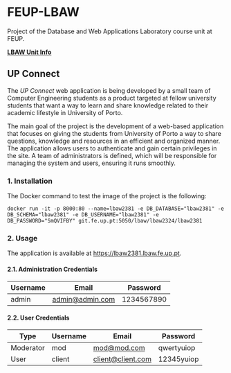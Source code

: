 # FEUP-LBAW

Project of the Database and Web Applications Laboratory course unit at FEUP.

[**LBAW Unit Info**](https://sigarra.up.pt/feup/en/UCURR_GERAL.FICHA_UC_VIEW?pv_ocorrencia_id=520328)

## UP Connect

The *UP Connect* web application is being developed by a small team of Computer Engineering students as a product targeted at fellow university students that want a way to learn and share knowledge related to their academic lifestyle in University of Porto.

The main goal of the project is the development of a web-based application that focuses on giving the students from University of Porto a way to share questions, knowledge and resources in an efficient and organized manner. The application allows users to authenticate and gain certain privileges in the site. A team of administrators is defined, which will be responsible for managing the system and users, ensuring it runs smoothly.


### 1. Installation

The Docker command to test the image of the project is the following:

```
docker run -it -p 8000:80 --name=lbaw2381 -e DB_DATABASE="lbaw2381" -e DB_SCHEMA="lbaw2381" -e DB_USERNAME="lbaw2381" -e DB_PASSWORD="SmQVIFBY" git.fe.up.pt:5050/lbaw/lbaw2324/lbaw2381
```

### 2. Usage

The application is available at https://lbaw2381.lbaw.fe.up.pt.


#### 2.1. Administration Credentials

| Username | Email |Password |
| -------- |-------- |-------- |
| admin    | admin@admin.com|1234567890 |

#### 2.2. User Credentials

| Type          | Username  | Email | Password |
| ------------- | --------- | -------- | -------- |
| Moderator | mod    | mod@mod.com |qwertyuiop |
| User   | client    | client@client.com |12345yuiop |
